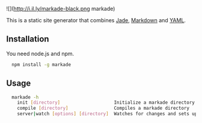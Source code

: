 ![](http://i.il.ly/markade-black.png markade)

This is a static site generator that combines [Jade](http://jade-lang.com), [Markdown](https://help.github.com/articles/markdown-basics/) and [YAML](http://www.yaml.org/).


## Installation

You need node.js and npm.

```bash
  npm install -g markade
```

## Usage

```bash
  markade -h
    init [directory]                    Initialize a markade directory
    compile [directory]                 Compiles a markade directory
    server|watch [options] [directory]  Watches for changes and sets up a dev server
```
